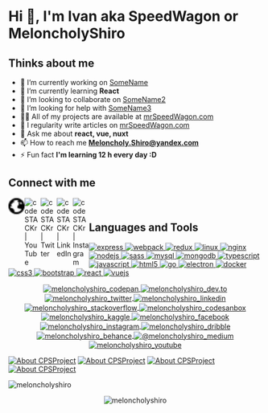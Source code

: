 # Hi 👋, I'm Ivan aka SpeedWagon or MeloncholyShiro

## Thinks about me

- 🔭 I’m currently working on [SomeName](https://github.com/MeloncholyShiro)
- 🌱 I’m currently learning **React**
- 👯 I’m looking to collaborate on [SomeName2](https://github.com/MeloncholyShiro)
- 🤔 I’m looking for help with [SomeName3](https://github.com/MeloncholyShiro)
- 👨‍💻 All of my projects are available at [mrSpeedWagon.com](mrSpeedWagon.com)
- 📝 I regularity write articles on [mrSpeedWagon.com](mrSpeedWagon.com)
- 💬 Ask me about **react, vue, nuxt**
- 📫 How to reach me **Meloncholy.Shiro@yandex.com**
- ⚡ Fun fact **I'm learning 12 h every day :D**

## Connect with me

[<img align="left" alt="codeSTACKr.com" width="32px" src="https://raw.githubusercontent.com/iconic/open-iconic/master/svg/globe.svg" />][website]
[<img align="left" alt="codeSTACKr | YouTube" width="32px" src="https://cdn.jsdelivr.net/npm/simple-icons@v3/icons/youtube.svg" />][youtube]
[<img align="left" alt="codeSTACKr | Twitter" width="32px" src="https://cdn.jsdelivr.net/npm/simple-icons@v3/icons/twitter.svg" />][twitter]
[<img align="left" alt="codeSTACKr | LinkedIn" width="32px" src="https://cdn.jsdelivr.net/npm/simple-icons@v3/icons/linkedin.svg" />][linkedin]
[<img align="left" alt="codeSTACKr | Instagram" width="32px" src="https://cdn.jsdelivr.net/npm/simple-icons@v3/icons/instagram.svg" />][instagram]

<br />

## Languages and Tools

<p align="left">
<a href="#">
  <img src="https://devicons.github.io/devicon/devicon.git/icons/express/express-original-wordmark.svg" alt="express" width="20" height="20" />
</a>
<a href="#">
  <img src="https://devicons.github.io/devicon/devicon.git/icons/webpack/webpack-original.svg" alt="webpack" width="20" height="20" />
</a>
<a href="#">
  <img src="https://devicons.github.io/devicon/devicon.git/icons/redux/redux-original.svg" alt="redux" width="20" height="20" />
</a>
<a href="#">
  <img src="https://devicons.github.io/devicon/devicon.git/icons/linux/linux-original.svg" alt="linux" width="20" height="20" />
</a>
<a href="#">
  <img src="https://devicons.github.io/devicon/devicon.git/icons/nginx/nginx-original.svg" alt="nginx" width="20" height="20" />
</a>
<a href="#">
  <img src="https://devicons.github.io/devicon/devicon.git/icons/nodejs/nodejs-original-wordmark.svg" alt="nodejs" width="20" height="20" />
</a>
<a href="#">
  <img src="https://devicons.github.io/devicon/devicon.git/icons/sass/sass-original.svg" alt="sass" width="20" height="20" />
</a>
<a href="#">
  <img src="https://devicons.github.io/devicon/devicon.git/icons/mysql/mysql-original-wordmark.svg" alt="mysql" width="20" height="20" />
</a>
<a href="#">
  <img src="https://devicons.github.io/devicon/devicon.git/icons/mongodb/mongodb-original-wordmark.svg" alt="mongodb" width="20" height="20" />
</a>
<a href="#">
  <img src="https://devicons.github.io/devicon/devicon.git/icons/typescript/typescript-original.svg" alt="typescript" width="20" height="20" />
</a>
<a href="#">
  <img src="https://devicons.github.io/devicon/devicon.git/icons/javascript/javascript-original.svg" alt="javascript" width="20" height="20" />
</a>
<a href="#">
  <img src="https://devicons.github.io/devicon/devicon.git/icons/html5/html5-original-wordmark.svg" alt="html5" width="20" height="20" />
</a>
<a href="#">
  <img src="https://devicons.github.io/devicon/devicon.git/icons/go/go-original.svg" alt="go" width="20" height="20" />
</a>
<a href="#">
  <img src="https://devicons.github.io/devicon/devicon.git/icons/electron/electron-original.svg" alt="electron" width="20" height="20" />
</a>
<a href="#">
  <img src="https://devicons.github.io/devicon/devicon.git/icons/docker/docker-original-wordmark.svg" alt="docker" width="20" height="20" />
</a>
<a href="#">
  <img src="https://devicons.github.io/devicon/devicon.git/icons/css3/css3-original-wordmark.svg" alt="css3" width="20" height="20" />
</a>
<a href="#">
  <img src="https://devicons.github.io/devicon/devicon.git/icons/bootstrap/bootstrap-plain.svg" alt="bootstrap" width="20" height="20" />
</a>
<a href="#">
  <img src="https://devicons.github.io/devicon/devicon.git/icons/react/react-original-wordmark.svg" alt="react" width="20" height="20" />
</a>
<a href="#">
  <img src="https://devicons.github.io/devicon/devicon.git/icons/vuejs/vuejs-original-wordmark.svg" alt="vuejs" width="20" height="20" />
</a>
</p>

<p align="center">
<a href="https://codepen.io/meloncholyshiro_codepan" target="blank">
<img align="center" src="https://cdn.jsdelivr.net/npm/simple-icons@3.0.1/icons/codepen.svg" alt="meloncholyshiro_codepan" height="20" width="20" />
</a>
<a href="https://dev.to/meloncholyshiro_dev.to" target="blank">
<img align="center" src="https://cdn.jsdelivr.net/npm/simple-icons@3.0.1/icons/dev-dot-to.svg" alt="meloncholyshiro_dev.to" height="20" width="20" />
</a>
<a href="https://twitter.com/meloncholyshiro_twitter" target="blank">
<img align="center" src="https://cdn.jsdelivr.net/npm/simple-icons@3.0.1/icons/twitter.svg" alt="meloncholyshiro_twitter" height="20" width="20" />
</a>
<a href="https://linkedin.com/in/meloncholyshiro_linkedin" target="blank">
<img align="center" src="https://cdn.jsdelivr.net/npm/simple-icons@3.0.1/icons/linkedin.svg" alt="meloncholyshiro_linkedin" height="20" width="20" />
</a>
<a href="https://stackoverflow.com/users/meloncholyshiro_stackoverflow" target="blank">
<img align="center" src="https://cdn.jsdelivr.net/npm/simple-icons@3.0.1/icons/stackoverflow.svg" alt="meloncholyshiro_stackoverflow" height="20" width="20" />
</a>
<a href="https://codesandbox.com/meloncholyshiro_codesanbox" target="blank">
<img align="center" src="https://cdn.jsdelivr.net/npm/simple-icons@3.0.1/icons/codesandbox.svg" alt="meloncholyshiro_codesanbox" height="20" width="20" />
</a>
<a href="https://kaggle.com/meloncholyshiro_kaggle" target="blank">
<img align="center" src="https://cdn.jsdelivr.net/npm/simple-icons@3.0.1/icons/kaggle.svg" alt="meloncholyshiro_kaggle" height="20" width="20" />
</a>
<a href="https://fb.com/meloncholyshiro_facebook" target="blank">
<img align="center" src="https://cdn.jsdelivr.net/npm/simple-icons@3.0.1/icons/facebook.svg" alt="meloncholyshiro_facebook" height="20" width="20" />
</a>
<a href="https://instagram.com/meloncholyshiro_instagram" target="blank">
<img align="center" src="https://cdn.jsdelivr.net/npm/simple-icons@3.0.1/icons/instagram.svg" alt="meloncholyshiro_instagram" height="20" width="20" />
</a>
<a href="https://dribbble.com/meloncholyshiro_dribble" target="blank">
<img align="center" src="https://cdn.jsdelivr.net/npm/simple-icons@3.0.1/icons/dribbble.svg" alt="meloncholyshiro_dribble" height="20" width="20" />
</a>
<a href="https://www.behance.net/meloncholyshiro_behance" target="blank">
<img align="center" src="https://cdn.jsdelivr.net/npm/simple-icons@3.0.1/icons/behance.svg" alt="meloncholyshiro_behance" height="20" width="20" />
</a>
<a href="https://medium.com/@meloncholyshiro_medium" target="blank">
<img align="center" src="https://cdn.jsdelivr.net/npm/simple-icons@3.0.1/icons/medium.svg" alt="@meloncholyshiro_medium" height="20" width="20" />
</a>
<a href="https://www.youtube.com/c/meloncholyshiro_youtube" target="blank">
<img align="center" src="https://cdn.jsdelivr.net/npm/simple-icons@3.0.1/icons/youtube.svg" alt="meloncholyshiro_youtube" height="20" width="20" />
</a>
</p>

[![About CPSProject](https://github-readme-stats.vercel.app/api/pin/?username=meloncholyshiro&repo=cpsproject&show_icons=true&theme=dracula)](https://github.com/meloncholyshiro/cpsproject)
[![About CPSProject](https://github-readme-stats.vercel.app/api/pin/?username=meloncholyshiro&repo=cpsproject&show_icons=true&theme=dracula)](https://github.com/meloncholyshiro/cpsproject)
[![About CPSProject](https://github-readme-stats.vercel.app/api/pin/?username=meloncholyshiro&repo=cpsproject&show_icons=true&theme=dracula)](https://github.com/meloncholyshiro/cpsproject)
[![About CPSProject](https://github-readme-stats.vercel.app/api/pin/?username=meloncholyshiro&repo=cpsproject&show_icons=true&theme=dracula)](https://github.com/meloncholyshiro/cpsproject)

![meloncholyshiro](https://github-readme-stats.vercel.app/api?username=meloncholyshiro&show_icons=true&theme=dracula)

<!--START_SECTION:waka-->

<!--END_SECTION:waka-->

<p align="center"> <img src="https://komarev.com/ghpvc/?username=meloncholyshiro" alt="meloncholyshiro" /> </p>

[website]: https://codeSTACKr.com
[twitter]: https://twitter.com/codeSTACKr
[youtube]: https://youtube.com/codeSTACKr
[instagram]: https://instagram.com/codeSTACKr
[linkedin]: https://linkedin.com/in/codeSTACKr
[webdevplaylist]: https://www.youtube.com/playlist?list=PLkwxH9e_vrAJ0WbEsFA9W3I1W-g_BTsbt
[jsplaylist]: https://www.youtube.com/playlist?list=PLkwxH9e_vrALRJKu7wfXby3MKeflhTu6B
[cssplaylist]: https://www.youtube.com/playlist?list=PLkwxH9e_vrALSdvZuEh6gqQdmDoDIoqz4
[reactplaylist]: https://www.youtube.com/playlist?list=PLkwxH9e_vrAK4TdffpxKY3QGyHCpxFcQ0
